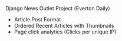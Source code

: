 
Django News Outlet Project (Everton Daily)

- Article Post Format
- Ordered Recent Articles with Thumbnails
- Page click analytics (Clicks per unique IP)
